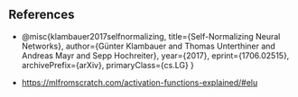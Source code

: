 ## References
-  @misc{klambauer2017selfnormalizing,
    title={Self-Normalizing Neural Networks},
    author={Günter Klambauer and Thomas Unterthiner and Andreas Mayr and Sepp Hochreiter},
    year={2017},
    eprint={1706.02515},
    archivePrefix={arXiv},
    primaryClass={cs.LG}
    }
    
  - https://mlfromscratch.com/activation-functions-explained/#elu
